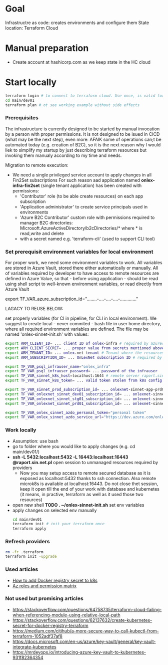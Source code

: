 # Goal
Infrastructre as code: creates environments and configure them
State location: Terraform Cloud

# Manual preparation
- Create account at hashicorp.com as we keep state in the HC cloud

# Start locally
```bash
terraform login # to connect to terraform cloud. Use once, is valid for longer period (e.g. 30 days)
cd main/dev01
terraform plan # ot see working example without side effects
```

### Prerequisites
The infrastructure is currently designed to be started by manual invocation by a person with proper permissions. It is not designed to be isued in CICD (what may be the next step), even more: AFAIK some of operations can;t be automated today (e.g. creation of B2C), so it is the next reason why I would liek to simplify my startup by just describing terraform resources but invoking them manualy according to my time and needs.

Migration to remote execution:
* We need a single privileged service account to apply changes in all Fin2Set subscriptions
For such reason aad application named **onlex-infra-fin2set** (single tenant application) has been created with permissions:
  - 'Contributor' role (to be able create resources) on each app subscription
  - 'Application administrator' to create service principals used in environments
  - 'Azure B2C Contributor' custom role with permissions required to manager B2C directories: Microsoft.AzureActiveDirectory/b2cDirectories/* where * is read,write and delete 
  - with a secret named e.g. 'terraform-cli' (used to support CLI tool)



### Set prerequisit environment variables for local environment
For proper work, we need some environment variables to work. All variables are stored in Azure Vault, stored there either automatically or manually.
All of variables required by developer to have access to remote resources are defined in Azure Value, so that - before using application - should be read using shell script to well-known environment variables, or read directly from Azure Vault

export TF_VAR_azure_subscription_id="........-....-....-....-............."



LAGACY TO REUSE BELOW:


set properly variables (for CI in pipeline, for CLI in local environment).
We suggest to create local - never commited - bash file in user home directory, where all required environment variables are defined. The file may be named 'onlex-sinnet-init.sh' with values:
```bash
export ARM_CLIENT_ID= ... client ID of onlex-infra # required by azurerm and azuread providers. Defines a principal able to create all resources
export ARM_CLIENT_SECRET= ... proper value from secrets mentioned above # required by azuread provider
export ARM_TENANT_ID= ... onlex.net tenant # Tenant where the resources are created. Required by azurerm and azuread providers
export ARM_SUBSCRIPTION_ID= ... OnLexNet subscription ID # required by backend provider

export TF_VAR_psql_infrauser_name="onlex_infra"
export TF_VAR_psql_infrauser_password= ... password of the infrauser
export TF_VAR_sinnet_k8s_host=localhost:1644 # remote server raport.sin.net.pl should be already linked to localhost using port redirection
export TF_VAR_sinnet_k8s_token= ... valid token stolen from k8s config from the host

export TF_VAR_sinnet_prod_subscription_id= ... onlexnet-sinnet-app-prd01 subscription ID
export TF_VAR_onlexnet_sinnet_dev01_subscription_id= ... onlexnet-sinnet-app-dev01 subscription ID
export TF_VAR_onlexnet_sinnet_stg01_subscription_id= ... onlexnet-sinnet-app-stg01 subscription ID
export TF_VAR_onlexnet_sinnet_prd01_subscription_id= ... onlexnet-sinnet-app-prd01 subscription ID

export TF_VAR_onlex_sinnet_azdo_personal_token="personal token"
export TF_VAR_onlex_sinnet_azdo_service_url="https://dev.azure.com/onlex"
```


### Work locally
* Assumption: use bash
* go to folder where you would like to apply changes (e.g. cd main/dev01/)
* **ssh -L 5432:localhost:5432 -L 16443:localhost:16443 <USERNAME>@raport.sin.net.pl** open session to unmanaged resources required by providers 
  * Now you may setup access to remote secured database as it is exposed as localhost:5432 thanks to ssh connection. Also remote microk8s is available at localhost:16443. Do not close thet session, keep it open till the end of your work with database and kubernetes (it means, in practive, terraform as well as it used those two resources)
* open new shell
**TODO . ~/onlex-sinnet-init.sh** set env variables 
* apply changes on selected env manually
  ```bash
  cd main/dev01
  terraform init # init your terraform once 
  terraform apply
  ```

### Refresh providers
```bash
rm -fr .terraform
terraform init -upgrade
```
### Used articles
- [How to add Docker registry secret to k8s](https://kubernetes.io/docs/concepts/configuration/secret/)
- [Az roles and permission matrix](https://www.azadvertizer.net/)
### Not used but promising articles
- https://stackoverflow.com/questions/64758735/terraform-cloud-failing-when-referencing-module-using-relative-local-path
- https://stackoverflow.com/questions/62137632/create-kubernetes-secret-for-docker-registry-terraform
- https://medium.com/citihub/a-more-secure-way-to-call-kubectl-from-terraform-1052adf37af8
- https://docs.microsoft.com/en-us/azure/key-vault/general/key-vault-integrate-kubernetes
- https://mrdevops.io/introducing-azure-key-vault-to-kubernetes-931f82364354

